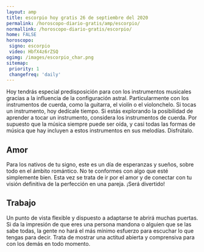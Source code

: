 ```yaml
---
layout: amp
title: escorpio hoy gratis 26 de septiembre del 2020 
permalink: /horoscopo-diario-gratis/amp/escorpio/
normallink: /horoscopo-diario-gratis/escorpio/
home: FALSE
horoscopo:
 signo: escorpio
 video: HbfX4z6rZSQ
ogimg: /images/escorpio_char.png
sitemap:
 priority: 1
 changefreq: 'daily'
---
```



Hoy tendrás especial predisposición para con los instrumentos musicales gracias a la influencia de la configuración astral. Particularmente con los instrumentos de cuerda, como la guitarra, el violín o el violonchelo. Si tocas un instrumento, hoy dedícale tiempo. Si estás explorando la posibilidad de aprender a tocar un instrumento, considera los instrumentos de cuerda. Por supuesto que la música siempre puede ser oída, y casi todas las formas de música que hay incluyen a estos instrumentos en sus melodías.  Disfrútalo.

## Amor

Para los nativos de tu signo, este es un día de esperanzas y sueños, sobre todo en el ámbito romántico. No te conformes con algo que esté simplemente bien. Esta vez se trata de ir por el amor y de conectar con tu visión definitiva de la perfección en una pareja. ¡Será divertido!

## Trabajo

Un punto de vista flexible y dispuesto a adaptarse te abrirá muchas puertas. Si da la impresión de que eres una persona mandona o alguien que se las sabe todas, la gente no hará el más mínimo esfuerzo para escuchar lo que tengas para decir. Trata de mostrar una actitud abierta y comprensiva para con los demás en todo momento.